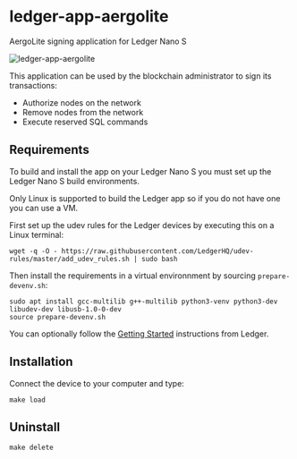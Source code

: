 # ledger-app-aergolite

AergoLite signing application for Ledger Nano S

![ledger-app-aergolite](https://user-images.githubusercontent.com/7624275/75843449-f4731a00-5db1-11ea-8c13-d401041e3baa.jpg)

This application can be used by the blockchain administrator to sign its transactions:

* Authorize nodes on the network
* Remove nodes from the network
* Execute reserved SQL commands


## Requirements

To build and install the app on your Ledger Nano S you must set up the Ledger Nano S build environments.

Only Linux is supported to build the Ledger app so if you do not have one you can use a VM.

First set up the udev rules for the Ledger devices by executing this on a Linux terminal:

```
wget -q -O - https://raw.githubusercontent.com/LedgerHQ/udev-rules/master/add_udev_rules.sh | sudo bash
```

Then install the requirements in a virtual environnment by sourcing `prepare-devenv.sh`:

```
sudo apt install gcc-multilib g++-multilib python3-venv python3-dev libudev-dev libusb-1.0-0-dev
source prepare-devenv.sh
```

You can optionally follow the [Getting Started](https://ledger.readthedocs.io/en/latest/userspace/getting_started.html) instructions from Ledger.


## Installation

Connect the device to your computer and type:

```
make load
```


## Uninstall

```
make delete
```
